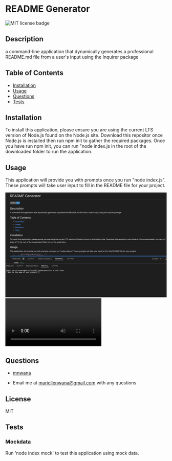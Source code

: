 
# README Generator

 
 ![MIT license badge](https://img.shields.io/badge/license-mit-blue)

## Description 
 a command-line application that dynamically generates a professional README.md file from a user's input using the Inquirer package

## Table of Contents
 - [Installation](#installation)
 - [Usage](#usage)
 - [Questions](#questions)
 - [Tests](#tests)

## Installation 
 To install this application, please ensure you are using the current LTS version of Node.js found on the Node.js site. Download this repositor once Node.js is installed then run npm init to gather the required packages. Once you have run npm init, you can run "node index.js in the root of the downloaded folder to run the application.

## Usage 
 This application will provide you with prompts once you run "node index.js". These prompts will take user input to fill in the README file for your project. 
 
 ![screen shot of README Generator](/assets/images/screenshot.png) 
 ![video walkthrough of README Generator](/assets/video/README_Gen_Demo.mov) 

## Questions 
 - [mnwana](https://github.com/mnwana) 

 - Email me at [mariellenwana@gmail.com](mailto:mariellenwana@gmail.com) with any questions

## License 
 MIT



## Tests
 ### Mockdata 
 Run 'node index mock' to test this application using mock data. 
 

